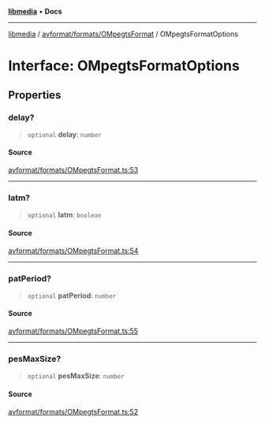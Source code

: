 [**libmedia**](../../../../README.md) • **Docs**

***

[libmedia](../../../../README.md) / [avformat/formats/OMpegtsFormat](../README.md) / OMpegtsFormatOptions

# Interface: OMpegtsFormatOptions

## Properties

### delay?

> `optional` **delay**: `number`

#### Source

[avformat/formats/OMpegtsFormat.ts:53](https://github.com/zhaohappy/libmedia/blob/acbbf6bd75e6ee4c968b9f441fe28c40f42f350d/src/avformat/formats/OMpegtsFormat.ts#L53)

***

### latm?

> `optional` **latm**: `boolean`

#### Source

[avformat/formats/OMpegtsFormat.ts:54](https://github.com/zhaohappy/libmedia/blob/acbbf6bd75e6ee4c968b9f441fe28c40f42f350d/src/avformat/formats/OMpegtsFormat.ts#L54)

***

### patPeriod?

> `optional` **patPeriod**: `number`

#### Source

[avformat/formats/OMpegtsFormat.ts:55](https://github.com/zhaohappy/libmedia/blob/acbbf6bd75e6ee4c968b9f441fe28c40f42f350d/src/avformat/formats/OMpegtsFormat.ts#L55)

***

### pesMaxSize?

> `optional` **pesMaxSize**: `number`

#### Source

[avformat/formats/OMpegtsFormat.ts:52](https://github.com/zhaohappy/libmedia/blob/acbbf6bd75e6ee4c968b9f441fe28c40f42f350d/src/avformat/formats/OMpegtsFormat.ts#L52)

